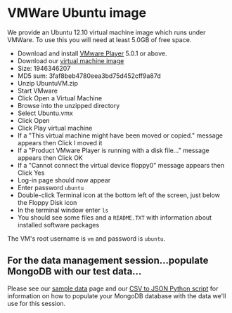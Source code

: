 # VMWare Ubuntu image

We provide an Ubuntu 12.10 virtual machine image which runs under VMWare. To use this you will need at least 5.0GB of free space.

* Download and install [VMware Player](http://www.vmware.com/uk/products/desktop_virtualization/player/overview.html) 5.0.1 or above.
* Download our [virtual machine image](http://www2.epcc.ed.ac.uk/~michaelj/SoftwareCarpentry/UbuntuVM.zip)
 * Size: 1946346207
 * MD5 sum: 3faf8beb4780eea3bd75d452cff9a87d 
* Unzip UbuntuVM.zip
* Start VMware
* Click Open a Virtual Machine
* Browse into the unzipped directory
* Select Ubuntu.vmx
* Click Open
* Click Play virtual machine
* If a "This virtual machine might have been moved or copied." message appears then Click I moved it
* If a "Product VMware Player is running with a disk file..." message appears then Click OK
* If a "Cannot connect the virtual device floppy0" message appears then Click Yes
* Log-in page should now appear
* Enter password `ubuntu`
* Double-click Terminal icon at the bottom left of the screen, just below the Floppy Disk icon
* In the terminal window enter `ls`
* You should see some files and a `README.TXT` with information about installed software packages

The VM's root username is `vm` and password is `ubuntu`.

## For the data management session...populate MongoDB with our test data...

Please see our [sample data](data/DATA.md) page and our [CSV to JSON Python script](data/csv_to_json.py) for information on how to populate your MongoDB database with the data we'll use for this session.
